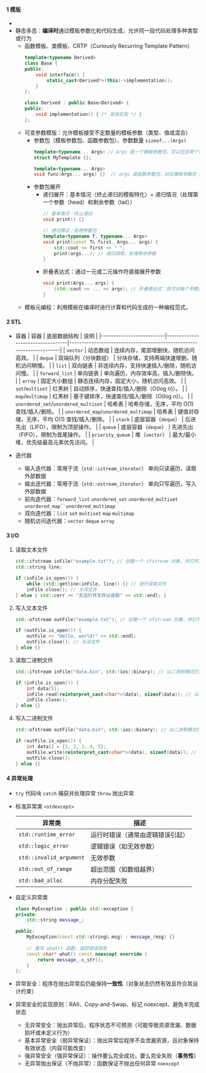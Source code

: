 #### 1 模版
- 
- 静态多态：**编译时**通过模板参数化和代码生成，允许同一段代码处理多种类型或行为
  - 函数模板、类模板、CRTP（Curiously Recurring Template Pattern）
    ```cpp
    template<typename Derived>
    class Base {
    public:
        void interface() {
            static_cast<Derived*>(this)->implementation();
        }
    };

    class Derived : public Base<Derived> {
    public:
        void implementation() { /* 具体实现 */ }
    };
    ```
  - 可变参数模版：允许模板接受不定数量的模板参数（类型、值或混合）
    - 参数包（模板参数包、函数参数包）、参数数量 `sizeof...(Args)`
        ```cpp
        template<typename... Args> // Args 是一个模板参数包，可以包含零个或多个类型
        struct MyTemplate {};

        template<typename... Args>
        void func(Args... args) {}  // args 是函数参数包，对应模板参数包 Args 的实例化
        ```
    - 参数包展开 
      - 递归展开：基本情况（终止递归的模板特化）+ 递归情况（处理第一个参数（head）和剩余参数（tail））
        ```cpp
        // 基本情况：终止递归
        void print() {}

        // 递归情况：处理参数包
        template<typename T, typename... Args>
        void print(const T& first, Args... args) {
            std::cout << first << " ";
            print(args...); // 递归调用，处理剩余参数
        }
        ```
      - 折叠表达式：通过一元或二元操作符直接展开参数
        ```cpp
        void print(Args... args) {
            (std::cout << ... << args); // 折叠表达式：依次对每个参数应用 << 运算符
        }
        ```
  - 模板元编程：利用模板在编译时进行计算和代码生成的一种编程范式。

#### 2 STL

- 容器
    | 容器                     | 底层数据结构                     | 说明                                                                 |
    |--------------------------|----------------------------------|----------------------------------------------------------------------|
    | `vector`                 | 动态数组                         | 连续内存，尾部增删快，随机访问高效。                                  |
    | `deque`                  | 双端队列（分块数组）             | 分块存储，支持两端快速增删，随机访问稍慢。                          |
    | `list`                   | 双向链表                         | 非连续内存，支持快速插入/删除，随机访问慢。                          |
    | `forward_list`           | 单向链表                         | 单向遍历，内存效率高，插入/删除快。                                  |
    | `array`                  | 固定大小数组                     | 静态连续内存，固定大小，随机访问高效。                              |
    | `set`/`multiset`         | 红黑树                           | 自动排序，快速查找/插入/删除（O(log n)）。           |
    | `map`/`multimap`         | 红黑树                           | 基于键排序，快速查找/插入/删除（O(log n)）。             |
    | `unordered_set`/`unordered_multiset` | 哈希表                  | 哈希存储，无序，平均 O(1) 查找/插入/删除。                          |
    | `unordered_map`/`unordered_multimap` | 哈希表                  | 键值对存储，无序，平均 O(1) 查找/插入/删除。                        |
    | `stack`                  | 底层容器（`deque`）         | 后进先出（LIFO），限制为顶部操作。                                   |
    | `queue`                  | 底层容器（`deque`）         | 先进先出（FIFO），限制为首尾操作。                                   |
    | `priority_queue`         | 堆（`vector`）          | 最大/最小堆，优先级最高元素优先访问。                                |

- 迭代器

  - 输入迭代器：常用于流（`std::istream_iterator`）	单向只读遍历，读取外部数据
  - 输出迭代器：常用于流（`std::ostream_iterator`） 单向只写遍历，写入外部数据
  - 前向迭代器：`forward_list` `unordered_set` `unordered_multiset` `unordered_map``unordered_multimap`
  - 双向迭代器：`list` `set` `multiset` `map` `multimap`
  - 随机访问迭代器：`vector` `deque` `array`

#### 3 I/O

1. 读取文本文件

    ```cpp
    std::ifstream inFile("example.txt"); // 创建一个 ifstream 对象，并打开文件
    std::string line;

    if (inFile.is_open()) {
        while (std::getline(inFile, line)) {} // 逐行读取文件
        inFile.close(); // 关闭文件
    } else { std::cerr << "无法打开文件以读取" << std::endl; }
    ```

2. 写入文本文件

    ```cpp
    std::ofstream outFile("example.txt"); // 创建一个 ofstream 对象，并打开文件

    if (outFile.is_open()) {
        outFile << "Hello, world!" << std::endl;
        outFile.close(); // 关闭文件
    } else {}
    ```

3. 读取二进制文件

    ```cpp
    std::ifstream inFile("data.bin", std::ios::binary); // 以二进制模式打开文件

    if (inFile.is_open()) {
        int data[5];
        inFile.read(reinterpret_cast<char*>(data), sizeof(data)); // 以字节流读取（需给出字节数）
        inFile.close();
    } else {}
    ```

4. 写入二进制文件

    ```cpp
    std::ofstream outFile("data.bin", std::ios::binary); // 以二进制模式打开文件

    if (outFile.is_open()) {
        int data[] = {1, 2, 3, 4, 5};
        outFile.write(reinterpret_cast<char*>(data), sizeof(data)); // 以字节流写入
        outFile.close();
    } else {}
    ```

#### 4 异常处理
- `try` 代码块 `catch` 捕获并处理异常 `throw` 抛出异常
- 标准异常类 `<stdexcept>`

    |异常类 | 描述|
    |------|-----|
    |`std::runtime_error`|	运行时错误（通常由逻辑错误引起）|
    |`std::logic_error`|	逻辑错误（如无效参数）|
    |`std::invalid_argument`|	无效参数|
    |`std::out_of_range`|	超出范围（如数组越界）|
    |`std::bad_alloc`|	内存分配失败|

- 自定义异常类

    ```cpp
    class MyException : public std::exception {
    private:
        std::string message_;

    public:
        MyException(const std::string& msg) : message_(msg) {}
        
        // 重写 what() 函数，返回错误信息
        const char* what() const noexcept override {
            return message_.c_str();
        }
    };
    ```

- 异常安全：程序在抛出异常后仍能保持**一致性**（对象状态仍然有效且符合其设计约束）
- 异常安全的实现原则：RAII、Copy-and-Swap、标记 noexcept、避免半完成状态
  - 无异常安全：抛出异常后，程序状态不可预测（可能导致资源泄漏、数据损坏或未定义行为）
  - 基本异常安全（弱异常保证）：抛出异常后程序不会泄漏资源，且对象保持有效状态（内容可能改变）
  - 强异常安全（强异常保证）：操作要么完全成功，要么完全失败（**事务性**）
  - 无异常抛出保证（不抛异常）：函数保证不抛出任何异常 `noexcept`




